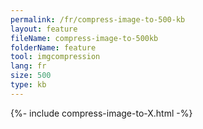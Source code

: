 ```yaml
---
permalink: /fr/compress-image-to-500-kb
layout: feature
fileName: compress-image-to-500kb
folderName: feature
tool: imgcompression
lang: fr
size: 500
type: kb
---
```


{%- include compress-image-to-X.html -%}
